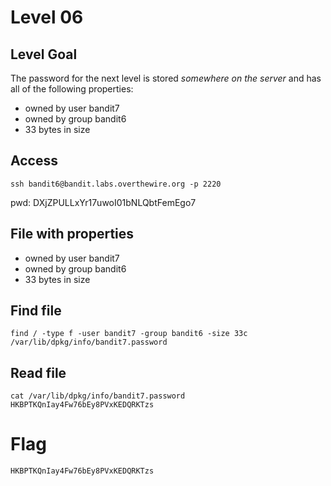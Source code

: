 # Level 06

## Level Goal
The password for the next level is stored *somewhere on the server* and has all
of the following properties:

* owned by user bandit7
* owned by group bandit6
* 33 bytes in size

## Access
```
ssh bandit6@bandit.labs.overthewire.org -p 2220
```
pwd: DXjZPULLxYr17uwoI01bNLQbtFemEgo7

## File with properties
* owned by user bandit7
* owned by group bandit6
* 33 bytes in size

## Find file
```
find / -type f -user bandit7 -group bandit6 -size 33c
/var/lib/dpkg/info/bandit7.password
```

## Read file
```
cat /var/lib/dpkg/info/bandit7.password
HKBPTKQnIay4Fw76bEy8PVxKEDQRKTzs
```

# Flag
```
HKBPTKQnIay4Fw76bEy8PVxKEDQRKTzs
```

